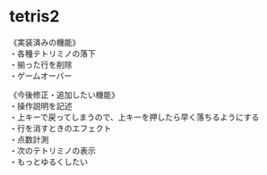 # tetris2

《実装済みの機能》<br>
・各種テトリミノの落下<br>
・揃った行を削除<br>
・ゲームオーバー<br>

《今後修正・追加したい機能》<br>
・操作説明を記述<br>
・上キーで戻ってしまうので、上キーを押したら早く落ちるようにする<br>
・行を消すときのエフェクト<br>
・点数計測<br>
・次のテトリミノの表示<br>
・もっとゆるくしたい<br>
